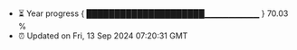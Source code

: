 - ⏳ Year progress { █████████████████████▁▁▁▁▁▁▁▁▁ } 70.03 %
- ⏰ Updated on Fri, 13 Sep 2024 07:20:31 GMT


